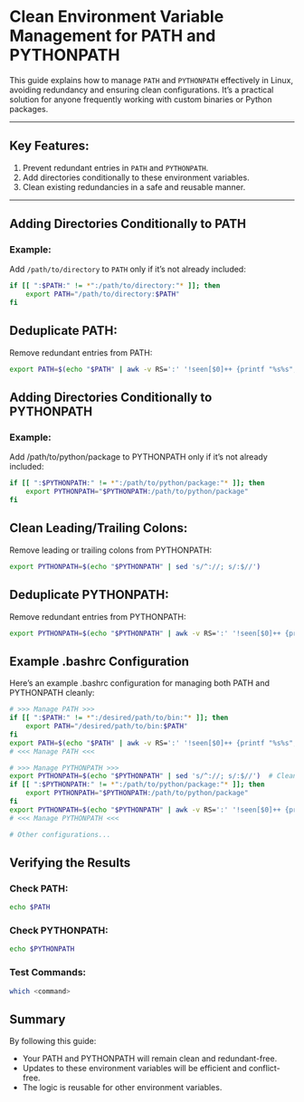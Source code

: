 # Clean Environment Variable Management for PATH and PYTHONPATH

This guide explains how to manage `PATH` and `PYTHONPATH` effectively in Linux, avoiding redundancy and ensuring clean configurations. It’s a practical solution for anyone frequently working with custom binaries or Python packages.

---

## Key Features:
1. Prevent redundant entries in `PATH` and `PYTHONPATH`.
2. Add directories conditionally to these environment variables.
3. Clean existing redundancies in a safe and reusable manner.

---

## Adding Directories Conditionally to PATH

### Example:
Add `/path/to/directory` to `PATH` only if it’s not already included:

```bash
if [[ ":$PATH:" != *":/path/to/directory:"* ]]; then
    export PATH="/path/to/directory:$PATH"
fi
```

## Deduplicate PATH:

Remove redundant entries from PATH:

```bash
export PATH=$(echo "$PATH" | awk -v RS=':' '!seen[$0]++ {printf "%s%s", sep, $0; sep=":"}')
```

## Adding Directories Conditionally to PYTHONPATH

### Example:

Add /path/to/python/package to PYTHONPATH only if it’s not already included:

```bash
if [[ ":$PYTHONPATH:" != *":/path/to/python/package:"* ]]; then
    export PYTHONPATH="$PYTHONPATH:/path/to/python/package"
fi
```

## Clean Leading/Trailing Colons:

Remove leading or trailing colons from PYTHONPATH:

```bash
export PYTHONPATH=$(echo "$PYTHONPATH" | sed 's/^://; s/:$//')
```

## Deduplicate PYTHONPATH:

Remove redundant entries from PYTHONPATH:

```bash
export PYTHONPATH=$(echo "$PYTHONPATH" | awk -v RS=':' '!seen[$0]++ {printf "%s%s", sep, $0; sep=":"}')
```

## Example .bashrc Configuration

Here’s an example .bashrc configuration for managing both PATH and PYTHONPATH cleanly:

```bash
# >>> Manage PATH >>>
if [[ ":$PATH:" != *":/desired/path/to/bin:"* ]]; then
    export PATH="/desired/path/to/bin:$PATH"
fi
export PATH=$(echo "$PATH" | awk -v RS=':' '!seen[$0]++ {printf "%s%s", sep, $0; sep=":"}')
# <<< Manage PATH <<<

# >>> Manage PYTHONPATH >>>
export PYTHONPATH=$(echo "$PYTHONPATH" | sed 's/^://; s/:$//')  # Clean leading/trailing colons
if [[ ":$PYTHONPATH:" != *":/path/to/python/package:"* ]]; then
    export PYTHONPATH="$PYTHONPATH:/path/to/python/package"
fi
export PYTHONPATH=$(echo "$PYTHONPATH" | awk -v RS=':' '!seen[$0]++ {printf "%s%s", sep, $0; sep=":"}')
# <<< Manage PYTHONPATH <<<

# Other configurations...
```

## Verifying the Results

### Check PATH:

```bash
echo $PATH
```

### Check PYTHONPATH:

```bash
echo $PYTHONPATH
```

### Test Commands:

```bash
which <command>
```

## Summary

By following this guide:
-	Your PATH and PYTHONPATH will remain clean and redundant-free.
-	Updates to these environment variables will be efficient and conflict-free.
-	The logic is reusable for other environment variables.
